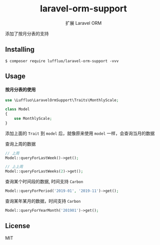 <h1 align="center"> laravel-orm-support </h1>

<p align="center"> 扩展 Laravel ORM</p>

添加了按月分表的支持


## Installing

```shell
$ composer require luffluo/laravel-orm-support -vvv
```

## Usage

#### 按月分表的使用
```php
use \Luffluo\LaravelOrmSupport\Traits\MonthlyScale;

class Model
{
    use MonthlyScale;
}
```

添加上面的 `Trait` 到 `model` 后，就像原来使用 `model` 一样，会查询当月的数据

查询上周的数据
```php
// 上周
Model::queryForLastWeek()->get();

// 上上周
Model::queryForLastWeeks(2)->get();
```

查询某个时间段的数据, 时间支持 `Carbon`
```php
Model::queryForPeriod('2019-01', '2019-11')->get();
```

查询某年某月的数据，时间支持 `Carbon`
```php
Model::queryForYearMonth('201901')->get();
```

## License

MIT